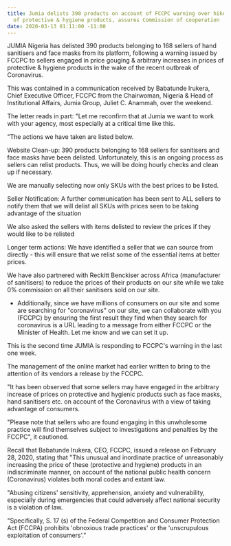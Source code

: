 ```yaml
---
title: Jumia delists 390 products on account of FCCPC warning over hike in prices
  of protective & hygiene products, assures Commission of cooperation
date: 2020-03-13 01:11:00 -11:00
---
```


JUMIA Nigeria has delisted 390 products belonging to 168 sellers of hand sanitisers and face masks from its platform, following a warning issued by FCCPC to sellers engaged in price gouging & arbitrary increases in prices of protective & hygiene products in the wake of the recent outbreak of Coronavirus. 

This was contained in a communication received by Babatunde Irukera, Chief Executive Officer, FCCPC from the Chairwoman, Nigeria & Head of Institutional Affairs, Jumia Group, Juliet C. Anammah, over the weekend. 

The letter reads in part: "Let me reconfirm that at Jumia we want to work with your agency, most especially at a critical time like this.

"The actions we have taken are listed below.  

Website Clean-up:
390 products belonging to 168 sellers for sanitisers and face masks have been delisted. Unfortunately, this is an ongoing process as sellers can relist products. Thus, we will be doing hourly checks and clean up if necessary. 

 We are manually selecting now only SKUs with the best prices to be listed.

Seller Notification:
A further communication has been sent to ALL sellers to notify them that we will delist all SKUs with prices seen to be taking advantage of the situation

We also asked the sellers with items delisted to review the prices if they would like to be relisted

Longer term actions:
We have identified a seller that we can source from directly - this will ensure that we relist some of the essential items at better prices.

We have also partnered with Reckitt Benckiser across Africa (manufacturer of sanitisers) to reduce the prices of their products on our site while we take 0% commission on all their sanitisers sold on our site. 

- Additionally, since we have millions of consumers on our site and some are searching for "coronavirus" on our site, we can collaborate with you (FCCPC) by ensuring the first result they find when they search for coronavirus is a URL leading to a message from either FCCPC or the Minister of Health.  Let me know and we can set it up.

This is the second time JUMIA is responding to FCCPC's warning in the last one week.

The management of the online market had earlier written to bring to the attention of its vendors a release by the FCCPC.

"It has been observed that some sellers may have engaged in the arbitrary increase of prices on protective and hygienic products such as face masks, hand sanitisers etc. on account of the Coronavirus with a view of taking advantage of consumers. 

"Please note that sellers who are found engaging in this unwholesome practice will find themselves subject to investigations and penalties by the FCCPC", it cautioned.

Recall that Babatunde Irukera, CEO, FCCPC, issued a release on February 28, 2020, stating that "This unusual and inordinate practice of unreasonably increasing the price of these (protective and hygiene) products in an indiscriminate manner, on account of the national public health concern (Coronavirus) violates both moral codes and extant law.

"Abusing citizens' sensitivity, apprehension, anxiety and vulnerability, especially during emergencies that could adversely affect national security is a violation of law.

"Specifically, S. 17 (s) of the Federal Competition and Consumer Protection Act (FCCPA) prohibits 'obnoxious trade practices' or the 'unscrupulous exploitation of consumers'."
